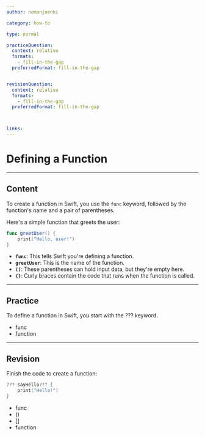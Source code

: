 ```yaml
---
author: nemanjaenki

category: how-to

type: normal

practiceQuestion:
  context: relative
  formats:
    - fill-in-the-gap
  preferredFormat: fill-in-the-gap


revisionQuestion:
  context: relative
  formats:
    - fill-in-the-gap
  preferredFormat: fill-in-the-gap



links:
---
```


# Defining a Function

---
## Content

To create a function in Swift, you use the `func` keyword, followed by the function's name and a pair of parentheses.

Here's a simple function that greets the user:

```swift
func greetUser() {
    print("Hello, user!")
}
```

- **`func`**: This tells Swift you're defining a function.
- **`greetUser`**: This is the name of the function.
- **`()`**: These parentheses can hold input data, but they're empty here.
- **`{}`**: Curly braces contain the code that runs when the function is called.
---
## Practice

To define a function in Swift, you start with the ??? keyword.

- func
- function

---
## Revision

Finish the code to create a function:

```swift
??? sayHello??? {
    print("Hello!")
}
```

- func
- ()
- []
- function
